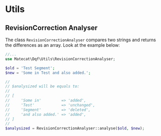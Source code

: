 # Utils

## RevisionCorrection Analyser

The class `RevisionCorrectionAnalyser` compares two strings and returns the differences as an array. Look at the example below:

```php
//...
use Matecat\Dqf\Utils\RevisionCorrectionAnalyser;

$old = 'Test Segment';
$new = 'Some in Test and also added.';

// 
// $analysized will be equals to:
//
// [
//     'Some in'         => 'added',
//     'Test'            => 'unchanged',
//     'Segment'         => 'deleted',
//     'and also added.' => 'added',
// ]
//
$analysized = RevisionCorrectionAnalyser::analyse($old, $new);

```
